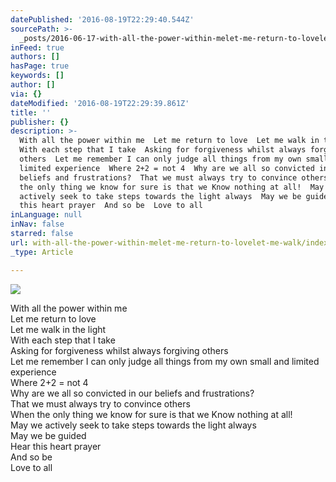 ```yaml
---
datePublished: '2016-08-19T22:29:40.544Z'
sourcePath: >-
  _posts/2016-06-17-with-all-the-power-within-melet-me-return-to-lovelet-me-walk.md
inFeed: true
authors: []
hasPage: true
keywords: []
author: []
via: {}
dateModified: '2016-08-19T22:29:39.861Z'
title: ''
publisher: {}
description: >-
  With all the power within me  Let me return to love  Let me walk in the light 
  With each step that I take  Asking for forgiveness whilst always forgiving
  others  Let me remember I can only judge all things from my own small and
  limited experience  Where 2+2 = not 4  Why are we all so convicted in our
  beliefs and frustrations?  That we must always try to convince others  When
  the only thing we know for sure is that we Know nothing at all!  May we
  actively seek to take steps towards the light always  May we be guided  Hear
  this heart prayer  And so be  Love to all
inLanguage: null
inNav: false
starred: false
url: with-all-the-power-within-melet-me-return-to-lovelet-me-walk/index.html
_type: Article

---
```

![](https://the-grid-user-content.s3-us-west-2.amazonaws.com/c3a70b8a-c826-4379-aef9-ac31c4693dcf.jpg)

With all the power within me   
Let me return to love   
Let me walk in the light   
With each step that I take   
Asking for forgiveness whilst always forgiving others   
Let me remember I can only judge all things from my own small and limited experience   
Where 2+2 = not 4   
Why are we all so convicted in our beliefs and frustrations?   
That we must always try to convince others   
When the only thing we know for sure is that we Know nothing at all!   
May we actively seek to take steps towards the light always   
May we be guided   
Hear this heart prayer   
And so be   
Love to all